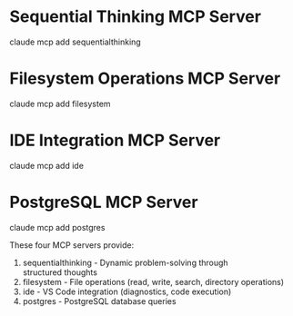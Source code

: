 
  # Sequential Thinking MCP Server
  claude mcp add sequentialthinking

  # Filesystem Operations MCP Server  
  claude mcp add filesystem

  # IDE Integration MCP Server
  claude mcp add ide

  # PostgreSQL MCP Server
  claude mcp add postgres

  These four MCP servers provide:

  1. sequentialthinking - Dynamic problem-solving through       
  structured thoughts
  2. filesystem - File operations (read, write, search,
  directory operations)
  3. ide - VS Code integration (diagnostics, code execution)    
  4. postgres - PostgreSQL database queries